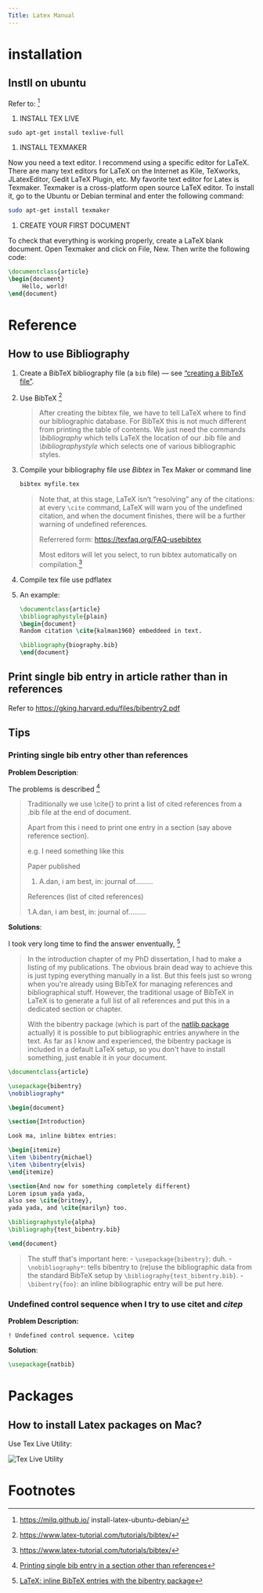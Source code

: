 ```yaml
---
Title: Latex Manual
---
```


# installation
## Instll on ubuntu
Refer to: [^Manuel Ignacio López Quintero]
1.  INSTALL TEX LIVE
```
sudo apt-get install texlive-full
```
1. INSTALL TEXMAKER

Now you need a text editor. I recommend using a specific editor for LaTeX. There are many text editors for LaTeX on the Internet as Kile, TeXworks, JLatexEditor, Gedit LaTeX Plugin, etc. My favorite text editor for Latex is Texmaker. Texmaker is a cross-platform open source LaTeX editor. To install it, go to the Ubuntu or Debian terminal and enter the following command:
```sh
sudo apt-get install texmaker
```

1. CREATE YOUR FIRST DOCUMENT

To check that everything is working properly, create a LaTeX blank document. Open Texmaker and click on File, New. Then write the following code:
```LaTeX
\documentclass{article}
\begin{document}
    Hello, world!
\end{document}
```


[^Manuel Ignacio López Quintero]: https://milq.github.io/
install-latex-ubuntu-debian/

#  Reference

## How to use Bibliography

1. Create a BibTeX bibliography file (a `bib` file) — see [“creating a BibTeX file”](https://texfaq.org/FAQ-buildbib).

2. Use BibTeX [^latex-tutorial]

   > After creating the bibtex file, we have to tell LaTeX where to find our bibliographic database. For BibTeX this is not much different from printing the table of contents. We just need the commands *\bibliography* which tells LaTeX the location of our .bib file and *\bibliographystyle* which selects one of various bibliographic styles.

3. Compile your bibliography file use *Bibtex* in Tex Maker or command line

   ```bash
   bibtex myfile.tex
   ```

   > Note that, at this stage, LaTeX isn’t “resolving” any of the citations: at every `\cite` command, LaTeX will warn you of the undefined citation, and when the document finishes, there will be a further warning of undefined references.
   >
   > Referrered form: https://texfaq.org/FAQ-usebibtex
   >
   > Most editors will let you select, to run bibtex automatically on compilation.[^latex-tutorial]

4. Compile tex file use pdflatex

5. An example:

   ```latex
   \documentclass{article}
   \bibliographystyle{plain}
   \begin{document}
   Random citation \cite{kalman1960} embeddeed in text.

   \bibliography{biography.bib}
   \end{document}
   ```


## Print single bib entry in article rather than in references

Refer to  https://gking.harvard.edu/files/bibentry2.pdf

## Tips

### Printing single bib entry other than references

**Problem Description**:


The problems is described [^Printing single bib entry in a section other than references]

>Traditionally we use \cite{} to print a list of cited references from a .bib file at the end of document.
>
>Apart from this i need to print one entry in a section (say above reference section).
>
>e.g. I need something like this
>
>Paper published
>
>1. A.dan, i am best, in: journal of.........
>
>References (list of cited references)
>
>1.A.dan, i am best, in: journal of.........

**Solutions**:

I took very long time to find the answer enventually, [^LaTeX: inline BibTeX entries with the bibentry package]

> In the introduction chapter of my PhD dissertation, I had to make a listing of my publications. The obvious brain dead way to achieve this is just typing everything manually in a list. But this feels just so wrong when you're already using BibTeX for managing references and bibliographical stuff. However, the traditional usage of BibTeX in LaTeX is to generate a full list of all references and put this in a dedicated section or chapter.
>
> With the bibentry package (which is part of the [natlib package](http://tug.ctan.org/cgi-bin/ctanPackageInformation.py?id=natbib) actually) it is possible to put bibliographic entries anywhere in the text. As far as I know and experienced, the bibentry package is included in a default LaTeX setup, so you don't have to install something, just enable it in your document.

```latex
\documentclass{article}

\usepackage{bibentry}
\nobibliography*

\begin{document}

\section{Introduction}

Look ma, inline bibtex entries:

\begin{itemize}
\item \bibentry{michael}
\item \bibentry{elvis}
\end{itemize}

\section{And now for something completely different}
Lorem ipsum yada yada,
also see \cite{britney},
yada yada, and \cite{marilyn} too.

\bibliographystyle{alpha}
\bibliography{test_bibentry.bib}

\end{document}
```

> The stuff that's important here: - `\usepackage{bibentry}`: duh. - `\nobibliography*`: tells bibentry to (re)use the bibliographic data from the standard BibTeX setup by `\bibliography{test_bibentry.bib}`. - `\bibentry{foo}`: an inline bibliographic entry will be put here.

### Undefined control sequence when I try to use citet and *citep*

**Problem Description:**

```! Undefined control sequence. \citep```

**Solution**:

```latex
\usepackage{natbib}
```

# Packages

## How to install Latex packages on Mac?

Use Tex Live Utility:

![Tex Live Utility](images/TexLiveUtility.png)



# Footnotes

[^Printing single bib entry in a section other than references]: [Printing single bib entry in a section other than references](https://tex.stackexchange.com/questions/194655/printing-single-bib-entry-in-a-section-other-than-references)
[^latex-tutorial]: https://www.latex-tutorial.com/tutorials/bibtex/
[^LaTeX: inline BibTeX entries with the bibentry package]: [LaTeX: inline BibTeX entries with the bibentry package](https://www.stefaanlippens.net/bibentry/)
